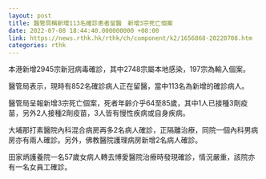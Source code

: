 ```yaml
---
layout: post
title: 醫管局稱新增113名確診患者留醫　新增3宗死亡個案
date: 2022-07-08 18:44:40.000000000 +08:00
link: https://news.rthk.hk/rthk/ch/component/k2/1656868-20220708.htm
categories: rthk
---
```


本港新增2945宗新冠病毒確診，其中2748宗屬本地感染，197宗為輸入個案。

醫管局表示，現時有852名確診病人正在留醫，當中113名為新增的確診病人。

醫管局呈報新增3宗死亡個案，死者年齡介乎64至85歲，其中1人已接種3劑疫苗，另外2人接種2劑疫苗，3人皆有慢性疾病或自身疾病。

大埔那打素醫院內科混合病房再多2名病人確診，正隔離治療，同院一個內科男病房亦有兩人確診。另外，佛教醫院護理病房新增2名病人確診。

田家炳護養院一名57歲女病人轉去博愛醫院治療時發現確診，情況嚴重，該院亦有一名女員工確診。

